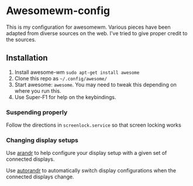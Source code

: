 # Awesomewm-config
This is my configuration for awesomewm. Various pieces have been adapted from diverse sources on the web. I've tried to give proper credit to the sources.

## Installation
1. Install awesome-wm `sudo apt-get install awesome`
2. Clone this repo as `~/.config/awesome/`
3. Start awesome: `awesome`. You may need to tweak this depending on where you run this.
4. Use Super-F1 for help on the keybindings.

### Suspending properly
Follow the directions in `screenlock.service` so that screen locking works 

### Changing display setups
Use [arandr](https://www.mankier.com/1/arandr) to help configure your display setup with a given set of connected displays.

Use [autorandr](https://manpages.debian.org/testing/autorandr/autorandr.1.en.html) to automatically switch display configurations when the connected displays change.
